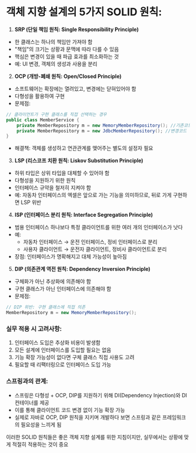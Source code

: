 # 객체 지향 설계의 5가지 SOLID 원칙:

1. **SRP (단일 책임 원칙: Single Responsibility Principle)**
- 한 클래스는 하나의 책임만 가져야 함
- "책임"의 크기는 상황과 문맥에 따라 다를 수 있음
- 핵심은 변경이 있을 때 파급 효과를 최소화하는 것
- 예: UI 변경, 객체의 생성과 사용을 분리

2. **OCP (개방-폐쇄 원칙: Open/Closed Principle)**
- 소프트웨어는 확장에는 열려있고, 변경에는 닫혀있어야 함
- 다형성을 활용하여 구현
- 문제점:
```java
// 클라이언트가 구현 클래스를 직접 선택하는 경우 
public class MemberService {
    private MemberRepository m = new MemoryMemberRepository(); //기존코드
    private MemberRepository m = new JdbcMemberRepository(); //변경코드
}
```
- 해결책: 객체를 생성하고 연관관계를 맺어주는 별도의 설정자 필요

3. **LSP (리스코프 치환 원칙: Liskov Substitution Principle)**
- 하위 타입은 상위 타입을 대체할 수 있어야 함
- 다형성을 지원하기 위한 원칙
- 인터페이스 규약을 철저히 지켜야 함
- 예: 자동차 인터페이스의 엑셀은 앞으로 가는 기능을 의미하므로, 뒤로 가게 구현하면 LSP 위반

4. **ISP (인터페이스 분리 원칙: Interface Segregation Principle)**
- 범용 인터페이스 하나보다 특정 클라이언트를 위한 여러 개의 인터페이스가 낫다
- 예:
    - 자동차 인터페이스 → 운전 인터페이스, 정비 인터페이스로 분리
    - 사용자 클라이언트 → 운전자 클라이언트, 정비사 클라이언트로 분리
- 장점: 인터페이스가 명확해지고 대체 가능성이 높아짐

5. **DIP (의존관계 역전 원칙: Dependency Inversion Principle)**
- 구체화가 아닌 추상화에 의존해야 함
- 구현 클래스가 아닌 인터페이스에 의존해야 함
- 문제점:
```java
// DIP 위반: 구현 클래스에 직접 의존
MemberRepository m = new MemoryMemberRepository();
```

### 실무 적용 시 고려사항:
1. 인터페이스 도입은 추상화 비용이 발생함
2. 모든 설계에 인터페이스를 도입할 필요는 없음
3. 기능 확장 가능성이 없다면 구체 클래스 직접 사용도 고려
4. 필요할 때 리팩터링으로 인터페이스 도입 가능

### 스프링과의 관계:
- 스프링은 다형성 + OCP, DIP를 지원하기 위해 DI(Dependency Injection)와 DI 컨테이너를 제공
- 이를 통해 클라이언트 코드 변경 없이 기능 확장 가능
- 실제로 자바로 OCP, DIP 원칙을 지키며 개발하다 보면 스프링과 같은 프레임워크의 필요성을 느끼게 됨

이러한 SOLID 원칙들은 좋은 객체 지향 설계를 위한 지침이지만, 실무에서는 상황에 맞게 적절히 적용하는 것이 중요